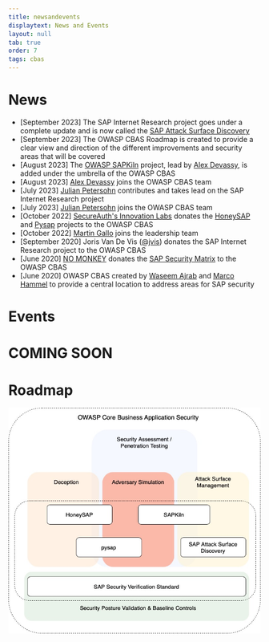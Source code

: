 ```yaml
---
title: newsandevents
displaytext: News and Events
layout: null
tab: true
order: 7
tags: cbas
---
```


# News

- [September 2023] The SAP Internet Research project goes under a complete update and is now called the [SAP Attack Surface Discovery](https://github.com/NO-MONKEY/SAP-AttackSurfaceDiscovery)
- [September 2023] The OWASP CBAS Roadmap is created to provide a clear view and direction of the different improvements and security areas that will be covered
- [August 2023] The [OWASP SAPKiln](https://github.com/OWASP/SAPKiln) project, lead by [Alex Devassy](https://www.linkedin.com/in/alex-devassy-358421138), is added under the umbrella of the OWASP CBAS
- [August 2023] [Alex Devassy](https://www.linkedin.com/in/alex-devassy-358421138) joins the OWASP CBAS team
- [July 2023] [Julian Petersohn](https://www.linkedin.com/in/julian-petersohn-02807b94/) contributes and takes lead on the SAP Internet Research project
- [July 2023] [Julian Petersohn](https://www.linkedin.com/in/julian-petersohn-02807b94/) joins the OWASP CBAS team
- [October 2022] [SecureAuth's Innovation Labs](https://www.secureauth.com/labs/) donates the [HoneySAP](https://github.com/OWASP/HoneySAP) and [Pysap](https://github.com/OWASP/pysap) projects to the OWASP CBAS
- [October 2022] [Martin Gallo](https://www.linkedin.com/in/mgallo/) joins the leadership team
- [September 2020] Joris Van De Vis ([@jvis](https://twitter.com/jvis)) donates the SAP Internet Research project to the OWASP CBAS
- [June 2020] [NO MONKEY](https://www.no-monkey.com) donates the [SAP Security Matrix](https://www.no-monkey.com/sap-security-matrix/) to the OWASP CBAS
- [June 2020] OWASP CBAS created by [Waseem Ajrab](www.linkedin.com/in/waseemajrab) and [Marco Hammel](https://www.linkedin.com/in/marcohammel/) to provide a central location to address areas for SAP security  


# Events

# __COMING SOON__


# Roadmap

<img src="assets/images/OWASP_CBAS_Roadmap.jpg" width=""/>
